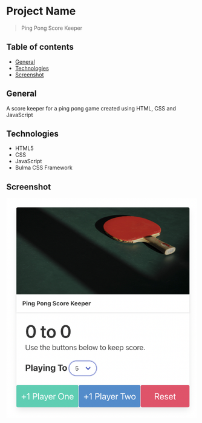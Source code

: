 # Project Name
> Ping Pong Score Keeper  

## Table of contents
* [General](#general-info)
* [Technologies](#technologies)
* [Screenshot](#screenshot)

## General
A score keeper for a ping pong game created using HTML, CSS and JavaScript

## Technologies
* HTML5
* CSS
* JavaScript
* Bulma CSS Framework

## Screenshot
![PingpongGame](Images/PingPongGame.png)

